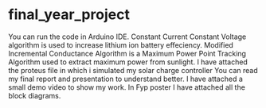 # final_year_project
You can run the code in Arduino IDE. 
Constant Current Constant Voltage algorithm is used to increase lithium ion battery effeciency.
Modified Incremental Conductance Algorithm is a Maximum Power Point Tracking Algorithm used to extract maximum power from sunlight.
I have attached the proteus file in which i simulated my solar charge controller
You can read my final report and presentation to understand better.
I have attached a small demo video to show my work.
In Fyp poster I have attached all the block diagrams.
